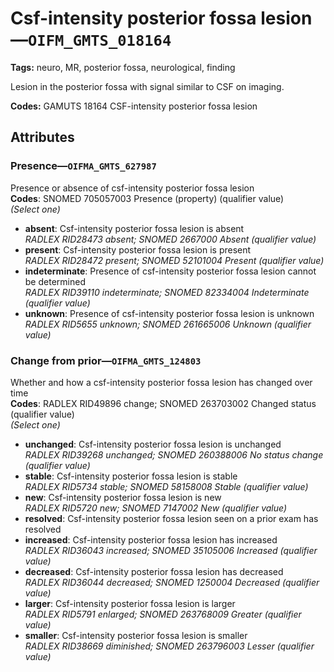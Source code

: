 # Csf-intensity posterior fossa lesion—`OIFM_GMTS_018164`

**Tags:** neuro, MR, posterior fossa, neurological, finding

Lesion in the posterior fossa with signal similar to CSF on imaging.

**Codes:** GAMUTS 18164 CSF-intensity posterior fossa lesion

## Attributes

### Presence—`OIFMA_GMTS_627987`

Presence or absence of csf-intensity posterior fossa lesion  
**Codes**: SNOMED 705057003 Presence (property) (qualifier value)  
*(Select one)*

- **absent**: Csf-intensity posterior fossa lesion is absent  
_RADLEX RID28473 absent; SNOMED 2667000 Absent (qualifier value)_
- **present**: Csf-intensity posterior fossa lesion is present  
_RADLEX RID28472 present; SNOMED 52101004 Present (qualifier value)_
- **indeterminate**: Presence of csf-intensity posterior fossa lesion cannot be determined  
_RADLEX RID39110 indeterminate; SNOMED 82334004 Indeterminate (qualifier value)_
- **unknown**: Presence of csf-intensity posterior fossa lesion is unknown  
_RADLEX RID5655 unknown; SNOMED 261665006 Unknown (qualifier value)_

### Change from prior—`OIFMA_GMTS_124803`

Whether and how a csf-intensity posterior fossa lesion has changed over time  
**Codes**: RADLEX RID49896 change; SNOMED 263703002 Changed status (qualifier value)  
*(Select one)*

- **unchanged**: Csf-intensity posterior fossa lesion is unchanged  
_RADLEX RID39268 unchanged; SNOMED 260388006 No status change (qualifier value)_
- **stable**: Csf-intensity posterior fossa lesion is stable  
_RADLEX RID5734 stable; SNOMED 58158008 Stable (qualifier value)_
- **new**: Csf-intensity posterior fossa lesion is new  
_RADLEX RID5720 new; SNOMED 7147002 New (qualifier value)_
- **resolved**: Csf-intensity posterior fossa lesion seen on a prior exam has resolved  
- **increased**: Csf-intensity posterior fossa lesion has increased  
_RADLEX RID36043 increased; SNOMED 35105006 Increased (qualifier value)_
- **decreased**: Csf-intensity posterior fossa lesion has decreased  
_RADLEX RID36044 decreased; SNOMED 1250004 Decreased (qualifier value)_
- **larger**: Csf-intensity posterior fossa lesion is larger  
_RADLEX RID5791 enlarged; SNOMED 263768009 Greater (qualifier value)_
- **smaller**: Csf-intensity posterior fossa lesion is smaller  
_RADLEX RID38669 diminished; SNOMED 263796003 Lesser (qualifier value)_